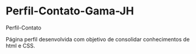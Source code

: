 # Perfil-Contato-Gama-JH
 Perfil-Contato

Página perfil desenvolvida com objetivo de consolidar conhecimentos de html e CSS.
